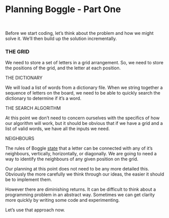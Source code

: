 Planning Boggle - Part One
==========================

 

Before we start coding, let’s think about the problem and how we might solve it.
We’ll then build up the solution incrementally.  


### THE GRID

We need to store a set of letters in a grid arrangement. So, we need to store
the positions of the grid, and the letter at each position.  


THE DICTIONARY

We will load a list of words from a dictionary file. When we string together a
sequence of letters on the board, we need to be able to quickly search the
dictionary to determine if it’s a word.  


THE SEARCH ALGORITHM

At this point we don’t need to concern ourselves with the specifics of how our
algorithm will work, but it should be obvious that if we have a grid and a list
of valid words, we have all the inputs we need.  


NEIGHBOURS

The rules of
Boggle [state](http://codeinstitute.wpengine.com/glossary/state/) that a letter
can be connected with any of it’s neighbours, vertically, horizontally, or
diagonally. We are going to need a way to identify the neighbours of any given
position on the grid.

Our planning at this point does not need to be any more detailed this. Obviously
the more carefully we think through our ideas, the easier it should be to
implement them.

However there are diminishing returns. It can be difficult to think about a
programming problem in an abstract way. Sometimes we can get clarity more
quickly by writing some code and experimenting.

Let’s use that approach now.
